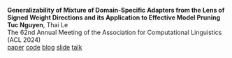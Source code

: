 **Generalizability of Mixture of Domain-Specific Adapters from the Lens of Signed Weight Directions and its Application to Effective Model Pruning**<br>
**Tuc Nguyen**, Thai Le<br>
The 62nd Annual Meeting of the Association for Computational Linguistics (ACL 2024)<br>
[paper](https://arxiv.org/abs/2402.10639) [code](#) [blog](#) [slide](#) [talk](#)